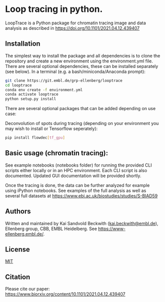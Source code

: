 # Loop tracing in python.

LoopTrace is a Python package for chromatin tracing image and data analysis as described in https://doi.org/10.1101/2021.04.12.439407

## Installation

The simplest way to install the package and all dependencies is to clone the repository and create a new environment using the 
environment.yml file. There are several optional dependencies, these can be installed separately (see below).
In a terminal (e.g. a bash/miniconda/Anaconda prompt):

```bash
git clone https://git.embl.de/grp-ellenberg/looptrace
cd looptrace
conda env create -f environment.yml
conda activate looptrace
python setup.py install
```
There are several optional packages that can be added depending on use case:

Deconvolution of spots during tracing (depending on your environment you may wish to install or Tensorflow seperately):
```bash
pip install flowdec[tf_gpu]
```

## Basic usage (chromatin tracing):
See example notebooks (notebooks folder) for running the provided CLI scripts either locally or in an HPC environment. Each CLI script is also documented. Updated GUI documentation will be provided shortly.

Once the tracing is done, the data can be further analyzed for example using iPython notebooks. See examples of the full analysis as well as several full datasets at https://www.ebi.ac.uk/biostudies/studies/S-BIAD59

## Authors
Written and maintained by Kai Sandvold Beckwith (kai.beckwith@embl.de), Ellenberg group, CBB, EMBL Heidelberg.
See https://www-ellenberg.embl.de/. 

## License
[MIT](https://choosealicense.com/licenses/mit/)

## Citation
Please cite our paper: https://www.biorxiv.org/content/10.1101/2021.04.12.439407
